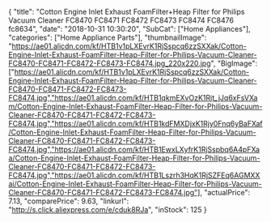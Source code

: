 {
	"title": "Cotton Engine Inlet Exhaust FoamFilter+Heap Filter for Philips Vacuum Cleaner FC8470 FC8471 FC8472 FC8473 FC8474 FC8476 fc8634",
	"date": "2018-10-31 10:30:20",
	"SubCat": ["Home Appliances"],
	"categories": ["Home Appliance Parts"],
	"thumbnailImage": "https://ae01.alicdn.com/kf/HTB1v1pLXEvrK1RjSspcq6zzSXXak/Cotton-Engine-Inlet-Exhaust-FoamFilter-Heap-Filter-for-Philips-Vacuum-Cleaner-FC8470-FC8471-FC8472-FC8473-FC8474.jpg_220x220.jpg",
	"BigImage": ["https://ae01.alicdn.com/kf/HTB1v1pLXEvrK1RjSspcq6zzSXXak/Cotton-Engine-Inlet-Exhaust-FoamFilter-Heap-Filter-for-Philips-Vacuum-Cleaner-FC8470-FC8471-FC8472-FC8473-FC8474.jpg","https://ae01.alicdn.com/kf/HTB1qkmEXvOzK1Rjt_jJq6xFsVXam/Cotton-Engine-Inlet-Exhaust-FoamFilter-Heap-Filter-for-Philips-Vacuum-Cleaner-FC8470-FC8471-FC8472-FC8473-FC8474.jpg","https://ae01.alicdn.com/kf/HTB1kdFMXDjxK1Rjy0Fnq6yBaFXaf/Cotton-Engine-Inlet-Exhaust-FoamFilter-Heap-Filter-for-Philips-Vacuum-Cleaner-FC8470-FC8471-FC8472-FC8473-FC8474.jpg","https://ae01.alicdn.com/kf/HTB1EwxLXyfrK1RjSspbq6A4pFXaa/Cotton-Engine-Inlet-Exhaust-FoamFilter-Heap-Filter-for-Philips-Vacuum-Cleaner-FC8470-FC8471-FC8472-FC8473-FC8474.jpg","https://ae01.alicdn.com/kf/HTB1Lszrh3HqK1RjSZFEq6AGMXXai/Cotton-Engine-Inlet-Exhaust-FoamFilter-Heap-Filter-for-Philips-Vacuum-Cleaner-FC8470-FC8471-FC8472-FC8473-FC8474.jpg"],
	"actualPrice": 7.13,
	"comparePrice": 9.63,
	"linkurl": "http://s.click.aliexpress.com/e/cduk8RJa",
	"inStock": 125
}
